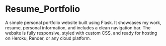 # Resume_Portfolio
A simple personal portfolio website built using Flask. It showcases my work, resume, personal information, and includes a clean navigation bar. The website is fully responsive, styled with custom CSS, and ready for hosting on Heroku, Render, or any cloud platform.
